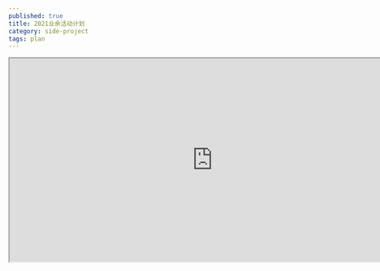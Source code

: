 ```yaml
---
published: true
title: 2021业余活动计划
category: side-project
tags: plan
---
```

<iframe width="800" height="400" src="https://docs.google.com/spreadsheets/d/e/2PACX-1vR9UIvxAYHHXwxGy-nPrQgRg2AN8uHNDdlTI58NY1Z64f3dkW0sqa2Ljk3eWP8Yp-qG_WC41sX9W3Bv/pubhtml?widget=true&amp;headers=false"></iframe>